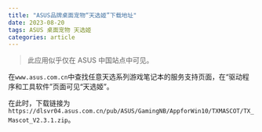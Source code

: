 ```yaml
---
title: "ASUS品牌桌面宠物“天选姬”下载地址"
date: 2023-08-20
tags: ASUS 桌面宠物 天选姬
categories: article
---
```


> 此应用似乎仅在 ASUS 中国站点中可见。

在`www.asus.com.cn`中查找任意天选系列游戏笔记本的服务支持页面，在“驱动程序和工具软件”页面可见“天选姬”。

在此时，下载链接为`https://dlsvr04.asus.com.cn/pub/ASUS/GamingNB/AppforWin10/TXMASCOT/TX_Mascot_V2.3.1.zip`。
